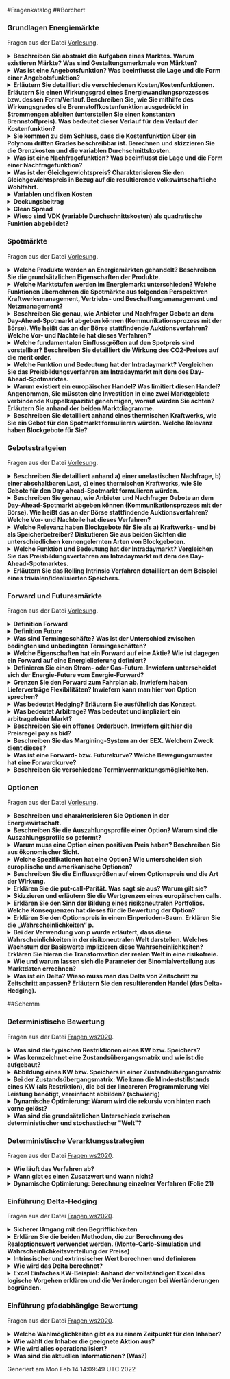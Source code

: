 #Fragenkatalog
##Borchert
### Grundlagen Energiemärkte
Fragen aus der Datei [Vorlesung](./Fragenkatalog/Borchert/01%20Grundlagen%20Energiemärkte/Vorlesung.md).
<details><summary><b>Beschreiben Sie abstrakt die Aufgaben eines Marktes. Warum existieren Märkte? Was sind Gestaltungsmerkmale von Märkten?</b></summary>
<table><tr><td>

Ein Markt ist ..
- Ansammlung von **Käufern** und **Verkäufern**
- Angebot/Verkauf Produkte
- Preisbestimmung durch Interaktionen der Käufer/Verkäufer 

Warum Märkte?
- Öffnung für alle Nachfrager -> Abschaffung kartellrechtlicher Ausnahmen
- Regulierter, diskriminierungsfreier Zugang
- Verhinderung von natürlichen Monopolen

Gestaltungsmerkmale eines vollkommenen Markts
- **Preisnehmerverhalten**: Die Anzahl an Teilnehmern ist so hoch, dass der Einzelne keinen wesentlichen Einfluss auf den Preis ausüben kann.
- **Produkthomogenität**: Alle Produkte (der verschiedeben Verkäufer) weisen keine relevanten Unterschiede auf. (Vollständige Substituierbarkeit)
- **Freier Markteintritt/austritt**: Barrierefrei + Käufer haben keine Präferenz von wem sie das Produkt kaufen wollen
- **Markttransparenz**: Alle Teilnehmer haben jederzeit Überblick über den gesamten Markt. (Produkte, Preise, Mengen, ...)

(aus Energiemärkte)

</td></tr></table>
</details>
<details><summary><b>Was ist eine Angebotsfunktion? Was beeinflusst die Lage und die Form einer Angebotsfunktion?</b></summary>
<table><tr><td>

Lage und Form sind davon beeinflusst wie viele Unternehmer das Produkt zu welchen Preisen anbieten können.

(Hardy)


---
Die Angebotsfunktion beschreibt das Angebot eines Anbieters besteht aus
- **Produktionsfunktion**: Zusammenhang zwischen Input und Output
- **Kostenfunktion**: Produktionsmenge zu anfallenden Kosten

Lagebeziehungen
- Angebotskurve hängt von den Variablen Kosten der jeweiligen Anbieter ab und wird dadurch beeinflusst.
- Nachfragekurve hängt von Einkommen und Zahlungsbereitschaft der Konsumenten ab.

**Formale Ausgestaltung der Angebotsfunktion**
- **Angebot** Führ höhere Marktpreise sind tendenziell mehr Unternehmen bereit zu produzieren. Bei steigenden Preisen **steigt** die angebotene Menge.
- **Nachfrage** Je niedriger der Preis ist, desto höher fällt die nachgefragte Menge aus. Bei steigenden Preisen **sinkt** die nachgefragte Menge. 


</td></tr></table>
</details>
<details><summary><b>Erläutern Sie detailliert die verschiedenen Kosten/Kostenfunktionen. Erläutern Sie einen Wirkungsgrad eines Energiewandlungsprozesses bzw. dessen Form/Verlauf. Beschreiben Sie, wie Sie mithilfe des Wirkungsgrades die Brennstoffkostenfunktion ausgedrückt in Strommengen ableiten (unterstellen Sie einen konstanten Brennstoffpreis). Was bedeutet dieser Verlauf für den Verlauf der Kostenfunktion?</b></summary>
<table><tr><td>

Der **Wirkungsgrad eines Energiewandlungsprozesses** ist in der Regel eine umgedrehte quadratische Funktion. (Hardy: "Hügel") Der Wirkungsgrad legt fest, wieviel Brennstoff hinzugefügt werden muss, um eine Outputmenge erreichen zu können. Die produzierte Strommenge ist Brennstoffmenge * Wirkungsgrad. Wobei der Wirkungsgrad nicht konstant ist sondern in Abhängigkeit der Auslastung des Kraftwerks. 


</td></tr></table>
</details>
<details><summary><b>Sie kommen zu dem Schluss, dass die Kostenfunktion über ein Polynom dritten Grades beschreibbar ist. Berechnen und skizzieren Sie die Grenzkosten und die variablen Durchschnittskosten.</b></summary>
<table><tr><td>

Kostenfunktion: `f(x)=a*x^3 + b*x^2 + c*x + d`

Fixkosten: `d`

Variable Kosten: `a*x^3 + b*x^2 + c*x`

Grenzkosten: `3*a*x^2 + 2*b*x + c` (Ableitung der variablen Kosten)

Variable Durchschnittskosten: `(a*x^3 + b*x^2 + c*x) / x = a*x^2 + b*x^1 + c`


</td></tr></table>
</details>
<details><summary><b>Was ist eine Nachfragefunktion? Was beeinflusst die Lage und die Form einer Nachfragefunktion?</b></summary>
<table><tr><td>

Gegenfrage: Gilt das für einen Käufer oder den gesamten Markt?

Nachfrage ist von diversen Faktoren abhängig. Grundsätzlich gilt
- Bei höherem Kapital sind Nachfrager tendenziell bereit einen höheren Preis zu bezahlen
- Bei Knappheit des Gutes sind Nachfrager tendenziell bereit einen höheren Preis zu bezahlen
- Bei mehr Angebot zu günstigeren Preisen würden mehr Nachfrager das Produkt kaufen



</td></tr></table>
</details>
<details><summary><b>Was ist der Gleichgewichtspreis? Charakterisieren Sie den Gleichgewichtspreis in Bezug auf die resultierende volkswirtschaftliche Wohlfahrt.</b></summary>
<table><tr><td>

**Merit-Order** Der Schnittpunkt bei Zusammenführen der Nachfrage und Angebotskurve ergibt den markträumenden Preis/Gleichgewichtspreis/Markträumungspreis/... .

_Hinweis: Der Marktpreis ist der Preis den Nachfrager zahlen müssen und Anbieter bekommen. Theoretisch muss dieser nicht bei dem Schnittpunkt sein (z.B. Monopol). Doch wenn es der Schnittpunkt ist (Normalfall), dann wird der auch Gleichgewichtspreis genannt._

Alle Nachfrager müssen den Markträumungspreis zahlen, auch wenn sie vorher mehr Geboten haben. Die Anbieter erhalten den Markträumungspreis, auch wenn sie ihr Produkt günstiger angeboten haben. Jeweils die Differenz zwischen Gebot und Marktpreis wird als Konsumenten- bzw. Produzentenrente bezeichnet. 
Die Wohlfahrt ist als Summe dieser beiden Renten.


</td></tr></table>
</details>
<details><summary><b>Variablen und fixen Kosten</b></summary>
<table><tr><td>

- **Variable Kosten** sind abhängig der produzierten Menge.
- **Fixe Kosten** sind unabhängig der produzierten Menge. -> Fallen immer an.


</td></tr></table>
</details>
<details><summary><b>Deckungsbeitrag</b></summary>
<table><tr><td>

Beschreibt, ab wann der Betrieb des Kraftwerks rentabel ist. Sprich die variablen Kosten gedeckt sind.

``Deckungsbeitrag = Umsatz - variable Kosten``

Deckungsbeitrag ist **nicht** der Gewinn. 
``Gewinn = Deckungsbeiträge - (anteilige) Fixkosten``


</td></tr></table>
</details>
<details><summary><b>Clean Spread</b></summary>
<table><tr><td>

Cleanspread ist der Deckungsbeitrag für 1 Mengeneinheit.

```CS = DB / Menge``


</td></tr></table>
</details>
<details><summary><b>Wieso sind VDK (variable Durchschnittskosten) als quadratische Funktion abgebildet? </b></summary>
<table><tr><td>

Wegen dem Wirkungsgrad.

F41ff.

</td></tr></table>
</details>

### Spotmärkte
Fragen aus der Datei [Vorlesung](./Fragenkatalog/Borchert/02%20Spotmärkte/Vorlesung.md).
<details><summary><b>Welche Produkte werden an Energiemärkten gehandelt? Beschreiben Sie die grundsätzlichen Eigenschaften der Produkte.</b></summary>
<table><tr><td>

Auf Energiemärkten werden standardisierte Produkte gehandelt. (Homogene Produkte, die vollständig gegeneinander substituierbar sind.)


</td></tr></table>
</details>
<details><summary><b>Welche Marktstufen werden im Energiemarkt unterschieden? Welche Funktionen übernehmen die Spotmärkte aus folgenden Perspektiven Kraftwerksmanagement, Vertriebs- und Beschaffungsmanagement und Netzmanagement?</b></summary>
<table><tr><td>

Marktstufen
- **Terminhandel**: Grobe Planung des Portfolios zur Risikoabsicherung. Handel erfolgt weit im Vorraus zum Lieferzeitpunkt. 
- **Day-Ahead**: Studenscharfe Optimierung des Portfolios am Vortag des Lieferzeitpunkts.
- **Intraday**: Kurzfristige Portfoliooptimierung/Feinoptimierung kurz vor dem Lieferzeitpunkt. (z.B. bei Kraftwerksausfall oder veränderter Wetterlage) Der Intradayhandel dient auch zur Vermeidung von Ausgleichsenergie.


</td></tr></table>
</details>
<details><summary><b>Beschreiben Sie genau, wie Anbieter und Nachfrager Gebote an dem Day-Ahead-Spotmarkt abgeben können (Kommunikationsprozess mit der Börse). Wie heißt das an der Börse stattfindende Auktionsverfahren? Welche Vor- und Nachteile hat dieses Verfahren?</b></summary>
<table><tr><td>

- Über ein Frontend können Marktteilnehmer ihre Gebote abgeben.
- Verdeckte zweiseitige Auktion + MCP
  - Teilnehmer bieten Ihre Kapazitäten zu den Grenzkosten an, damit sie möglichst oft den Zuschlag erhalten
  - Es entsteht eine Konsumenten und Produzentenrente
  

</td></tr></table>
</details>
<details><summary><b>Welche fundamentalen Einflussgrößen auf den Spotpreis sind vorstellbar? Beschreiben Sie detailliert die Wirkung des CO2-Preises auf die merit order.</b></summary>
<table><tr><td>

Die Merit-Order bestimmt den Gleichgewichtspreis und welche Käufer und Verkäufer den Zuschlag erhalten haben. 

Der Verkaufspreis, zu dem Kraftwerke ihre Energie auf dem Markt anbietet, setzt sich aus Brennstoffkosten und CO2 Preisen zusammen. (Variable Kosten) Durch einen hohen CO2 Preis müssen Kraftwerke mit einem hohen CO2 Preis (auch bei günstigen Brennstoffkosten) höhere Verkaufspreise ansetzen. Somit erhalten diese seltener einen Zuschlag bei der Merit Order. --> Kraftwerke mit eventuell höheren Brennstoffkosten dafür geringerem CO2 Ausstoß werden bevorzugt.


</td></tr></table>
</details>
<details><summary><b>Welche Funktion und Bedeutung hat der Intradaymarkt? Vergleichen Sie das Preisbildungsverfahren am Intradaymarkt mit dem des Day-Ahead-Spotmarktes.</b></summary>
<table><tr><td>

- Offenes Orderbuch (wenn Verkaufs und Kaufgebot passen, werden diese direkt gematcht)
- Pay as Bid
- Kurzfristige Handelsgeschäfte
- Alle Teilnehmer haben die Möglichkeit ihr Portfolio auszugleichen.


</td></tr></table>
</details>
<details><summary><b>Warum existiert ein europäischer Handel? Was limitiert diesen Handel? Angenommen, Sie müssten eine Investition in eine zwei Marktgebiete verbindende Kuppelkapazität genehmigen, worauf würden Sie achten? Erläutern Sie anhand der beiden Marktdiagramme.</b></summary>
<table><tr><td>

Der länderübergreifende Handel ermöglicht es Raumarbitrage Geschäfte abzuschließen und günstigeren Strom aus dem Ausland zu beziehen. Der Handel ist limitiert durch die Kuppelkapazität, also der maximalen Leistung die durch die Trasse zwischen den beiden Ländern fließen kann, bestimmt. Die Kuppelkapazitäten werden durch die beiden beteiligten ÜNBs in einem Bieterverfahren versteigert.

Bei Ausnutzen von Preisdifferenzen auf beiden Märkten muss deshalb darauf geachtet werden, dass diese Preisdifferenz höher als der Preis für die Kuppelkapazität ist. Sonst wäre es ein Verlustgeschäft.


</td></tr></table>
</details>
<details><summary><b>Beschreiben Sie detailliert anhand eines thermischen Kraftwerks, wie Sie ein Gebot für den Spotmarkt formulieren würden. Welche Relevanz haben Blockgebote für Sie?</b></summary>
<table><tr><td>

Ein thermisches Kraftwerk muss zuerst auf Temperatur kommen, bevor es die volle Leistung einspeisen kann. Ein ständiges Hoch und Runterfahren des Kraftwerks ist aufgrund der längeren Startzeit und den dafür benötigten Brennstoffen nicht wirtschaftlich. Blockgebote ermöglichen es dem Kraftwerksbetreiber das Kraftwerk über mehrere Stunden hinweg laufen zu lassen und dadurch den Einsatz besser zu planen.
</td></tr></table>
</details>

### Gebotsstratgeien
Fragen aus der Datei [Vorlesung](./Fragenkatalog/Borchert/03%20Gebotsstratgeien/Vorlesung.md).
<details><summary><b>Beschreiben Sie detailliert anhand a) einer unelastischen Nachfrage, b) einer abschaltbaren Last, c) eines thermischen Kraftwerks, wie Sie Gebote für den Day-ahead-Spotmarkt formulieren würden. </b></summary>
<table><tr><td>

Mithilfe bedingter und unbedingter Gebote.
a. **unelastischen Nachfrage** (z.B. Bilanzkoordinator) -> unbedingtes Gebot
b. **abschaltbaren Last** -> Mindestens Deckung der variablen Kosten -> bedingtes Gebot
c. **thermischen Kraftwerks** -> Mindestens Deckung der variablen Kosten -> bedingtes Gebot


</td></tr></table>
</details>
<details><summary><b>Beschreiben Sie genau, wie Anbieter und Nachfrager Gebote an dem Day-Ahead-Spotmarkt abgeben können (Kommunikationsprozess mit der Börse). Wie heißt das an der Börse stattfindende Auktionsverfahren? Welche Vor- und Nachteile hat dieses Verfahren?</b></summary>
<table><tr><td>

- Über ein Frontend können Marktteilnehmer ihre Gebote abgeben.
- Verdeckte zweiseitige Auktion + MCP
  - Teilnehmer bieten Ihre Kapazitäten zu den Grenzkosten an, damit sie möglichst oft den Zuschlag erhalten
  - Es entsteht eine Konsumenten und Produzentenrente


</td></tr></table>
</details>
<details><summary><b>Welche Relevanz haben Blockgebote für Sie als a) Kraftwerks- und b) als Speicherbetreiber? Diskutieren Sie aus beiden Sichten die unterschiedlichen kennengelernten Arten von Blockgeboten.</b></summary>
<table><tr><td>

Kraftwerke müssen aufgrund der Startkosten und Startdauer für eine gewisse Zeit am Stück laufen, damit sich diese rentieren. Deshalb sind Blockgebote, also für mehrere Stunden, für die Betreiber interessant. Auch Speicherbetreiber nutzen Blockgebote, da die Speicher ggf. Umrüstzeiten zwischen Ein und Ausspeicherung haben.


</td></tr></table>
</details>
<details><summary><b>Welche Funktion und Bedeutung hat der Intradaymarkt? Vergleichen Sie das Preisbildungsverfahren am Intradaymarkt mit dem des Day-Ahead-Spotmarktes.</b></summary>
<table><tr><td>

- Offenes Orderbuch (wenn Verkaufs und Kaufgebot passen, werden diese direkt gematcht)
- Pay as Bid
- Kurzfristige Handelsgeschäfte
- Alle Teilnehmer haben die Möglichkeit ihr Portfolio auszugleichen.



</td></tr></table>
</details>
<details><summary><b>Erläutern Sie das Rolling Intrinsic Verfahren detailliert an dem Beispiel eines trivialen/idealisierten Speichers.</b></summary>
<table><tr><td>

- Durch das Rollen der Positionen zusätzliche Gewinne erzielen.
- Verfahren wird vor Fälligkeit der Lieferung durchgeführt.
- Ausnutzen fallender Preise (je näher es zum Lieferzeitpunkt geht)
</td></tr></table>
</details>

### Forward und Futuresmärkte
Fragen aus der Datei [Vorlesung](./Fragenkatalog/Borchert/06%20Forward%20und%20Futuresmärkte/Vorlesung.md).
<details><summary><b>Definition Forward</b></summary>
<table><tr><td>

- Lieferung einer konstante Leistung über einen bestimmten Zeitraum zu einem festen Preis
- Over the Counter (bilaterales Handeln)
- Kreditrisiko


</td></tr></table>
</details>
<details><summary><b>Definition Future</b></summary>
<table><tr><td>

- Finanzausgleich
- Börslich gehandelt (Terminmarkt)
- Kein Kreditrisiko


</td></tr></table>
</details>
<details><summary><b>Was sind Termingeschäfte? Was ist der Unterschied zwischen bedingten und unbedingten Termingeschäften?</b></summary>
<table><tr><td>

Bei **Termingeschäften** werden vor der Fälligkeit (also vereinbartes Lieferdatum) Lieferbedingungen fest vereinbart. Es gibt verschiedene Arten von Termingeschäften.

| Unbedingte | Bedingte |
| -------- | ---------- |
| Forward | Option auf Forward/Future |
| Future/Swap | |
| Fahrplan | Vollversorgung |

Bei einem **unbedingten** Termingeschäft sind beide Vertragspartner dazu Verpflichtet die Leistung am vereinbarten Termin zu erfüllen. (symmetrische Rechte)
Ein **bedingtes** Termingeschäft räumt einem der beiden Vertragspartner das Recht ein, das Geschäft verfallen zu lassen. (Optionen) Typischerweise erhält der andere Vertragspartner (ohne das Recht) dafür eine Gebühr/Optionsprämie. (asymetrische Rechte)


</td></tr></table>
</details>
<details><summary><b>Welche Eigenschaften hat ein Forward auf eine Aktie? Wie ist dagegen ein Forward auf eine Energielieferung definiert? </b></summary>
<table><tr><td>

Ein bilateral (OTC) gehandelter, nicht standardisierter Lieferkontrakt zwischen einem Käufer und Verkäufer, bei dem der Käufer zur Abnahme und Bezahlung und der Verkäufer zur Lieferung einer bestimmten Warenmenge zu einem zuvor festgelegten Preis an einem spezifizierten Ort und Datum in der Zukunft verpflichtet ist. (Folie 6 - 9)

Kontrakt-Parameter:
- Menge
- Lieferort (= Bilanzkreis)
- Fälligkeit, d.h. Lieferbeginn und Dauer
- Preis pro MWh

TODO Unterschiede zu Aktien


</td></tr></table>
</details>
<details><summary><b>Definieren Sie einen Strom- oder Gas-Future. Inwiefern unterscheidet sich der Energie-Future vom Energie-Forward?</b></summary>
<table><tr><td>

Bei einem **Future** wird ein fester Preis während der Fälligkeit (Zeitraum Lieferbeginn + Dauer) vereinbart. Die Vertragspartner einigen sich auf einen Preis, der in Zukunft gelten soll. Der tatsächliche Spotmarktpreis wird bei Fälligkeit aber abweichen. Die Differenz zum Spotmarktpreis wird als Finanzausgleich zwischen den Vertragspartnern gezahlt.

Kontrakt-Parameter:
- Konstante Leistung
- Lieferort (= Bilanzkreis)
- Fälligkeit, d.h. Lieferbeginn und Dauer
- Preis pro MWh


</td></tr></table>
</details>
<details><summary><b>Grenzen Sie den Forward zum Fahrplan ab. Inwiefern haben Lieferverträge Flexibilitäten? Inwiefern kann man hier von Option sprechen?</b></summary>
<table><tr><td>

Ein Forward garantiert eine konstante Leistung über einen defizierten Zeitraum. Bei einem **Fahrplan** wird eine Leistungsstruktur vereinbart.

Kontrakt-Parameter:
- Beliebige Leistungszeitreihe in einer bestimmten Auflösung (z.B. stündlich)
- Lieferort (= Bilanzkreis)
- Fälligkeit, d.h. Lieferbeginn und Dauer
- Preis pro MWh


</td></tr></table>
</details>
<details><summary><b>Was bedeutet Hedging? Erläutern Sie ausführlich das Konzept.</b></summary>
<table><tr><td>

- Absicherung des Risikos mit entgegengerichteten Transaktionen.



</td></tr></table>
</details>
<details><summary><b>Was bedeutet Arbitrage? Was bedeutet und impliziert ein arbitragefreier Markt?</b></summary>
<table><tr><td>

**Arbitrage** meint das risikofreie Ausnutzen von Kurs-, Zins- oder Preisunterschieden zu einem Zeitpunkt. Es werden zwei Handelsgeschäfte (Kauf und Verkauf von Energie), die zusammen einen Gewinn bringen, zeitgleich abgeschlossen. Anders als bei Spekulationen ist dies wirklich Risikofrei!

Arten von Arbitrage
- **Raumarbitrage** Ausnutzen von Preisunterschieden auf unterschiedlichen Handelsplätzen. (z.B. Deutschland und Frankreich)
- **Zeitarbitrage** Ausnutzen von Preisunterschieden zu unterschiedlichen Zeitpunkten. (benötigt Speicher)
- **Ausnutzen von Kursdifferenzen** durch Kauf und Verkauf eines Produkts. (z.B. Stundenprodukt kaufen und die vier Viertelstunden verkaufen)


</td></tr></table>
</details>
<details><summary><b>Beschreiben Sie ein offenes Orderbuch. Inwiefern gilt hier die Preisregel pay as bid?</b></summary>
<table><tr><td>

Bei einem **offenen Orderbuch** werden Kauf und Verkaufsgebote anonym (man weiß also nicht von wem die Gebote sind) gegenübergestellt.

Sobald der Kaufpreis eines Gebots größer gleich dem gewünschten Verkaufspreis liegt, kommt es zu einem Geschäftsabschluss. Die beiden Aufträge werden aus dem Orderbuch entfernt.
Der Käufer muss den von ihm gebotenen Kaufpreis zahlen.


</td></tr></table>
</details>
<details><summary><b>Beschreiben Sie das Margining-System an der EEX. Welchem Zweck dient dieses?</b></summary>
<table><tr><td>

- Sicherstellung der Zahlungsfähigkeit aller Marktteilnehmer.
- Damit man an Markt handeln darf, muss ``initial Margin`` gezahlt werden.
- Falls Kontosaldo unter ``Maintainance Margin`` fällt, erhält der Marktteilnehmer einen Call und muss sein Konto auf ``initial Margin`` aufstocken.


</td></tr></table>
</details>
<details><summary><b>Was ist eine Forward- bzw. Futurekurve?  Welche Bewegungsmuster hat eine Forwardkurve?</b></summary>
<table><tr><td>

Die Kurven zeigen, wie sich die Preise in der nächsten Zeit entwickeln könnten.

Bewegungsmuster:
- Wenn der Spotpreis **unter** dem im Forward festgesetzten Preis liegt, ist es in Normal Backwardation.
- Wenn der Spotpreis **über** dem im Forward festgesetzten Preis liegt, ist es in Contango.


</td></tr></table>
</details>
<details><summary><b>Beschreiben Sie verschiedene Terminvermarktungsmöglichkeiten.</b></summary>
<table><tr><td>

- Regelbasierte Vermarktung/Strategien
- Marktorientierte Vermarktung/Strategien
  - Zweitere werten – teilweise auch automatisiert – Marktdaten aus und agieren spekulativer.
</td></tr></table>
</details>

### Optionen
Fragen aus der Datei [Vorlesung](./Fragenkatalog/Borchert/07%20Optionen/Vorlesung.md).
<details><summary><b>Beschreiben und charakterisieren Sie Optionen in der Energiewirtschaft.</b></summary>
<table><tr><td>

Optionen sind Wahlrechte und erzeugen eine Asymmetrie in Rechten und Pflichten. 
Dabei kann der Basiswert der Option alles mögliche sein.
Eine Option räumt einem Inhaber das Recht (aber keine Verpflichtung!) zum Kauf/Verkauf ab.
Es kann deshalb zur Absicherung von Preisen genutzt werden.
Der Verkäufer der Option trägt das Risiko und wird durch eine Optionsprämie entschädigt.

- **Kaufoption (Call)**: Käufer [der Option] hat Recht auf Kauf.  
- **Verkaufsoption (Put)**: Käufer [der Option] hat Recht auf Verkauf.


</td></tr></table>
</details>
<details><summary><b>Beschreiben Sie die Auszahlungsprofile einer Option? Warum sind die Auszahlungsprofile so geformt?</b></summary>
<table><tr><td>

Das Auszahlungsprofil ist um die Optionsprämie verschoben.


</td></tr></table>
</details>
<details><summary><b>Warum muss eine Option einen positiven Preis haben? Beschreiben Sie aus ökonomischer Sicht.</b></summary>
<table><tr><td>

Der Käufer der Option erhält Rechte, während der Verkäufer Pflichten auf sich nimmt. Dafür muss dieser in Form einer Optionsprämie entschuldigt werden.


</td></tr></table>
</details>
<details><summary><b>Welche Spezifikationen hat eine Option? Wie unterscheiden sich europäische und amerikanische Optionen?</b></summary>
<table><tr><td>

Spezifikationen
- Optionsprämie
- Basiswert 
- Ausübungspreis
- Fälligkeit

- **Amerikanische Option**: Bis zum Verfallstag ausübbar. (Zeitraum)
- **Europäische Option**: Nur zu einem Zeipunkt ausübbar. 


</td></tr></table>
</details>
<details><summary><b>Beschreiben Sie die Einflussgrößen auf einen Optionspreis und die Art der Wirkung.</b></summary>
<table><tr><td>

- Volatilität (+)
- Aktueller Kurs des Basiswerts (+)
- Risikoloser Zins (+)
- Dividenden (-)
- Basispreis (-)
- Restlaufzeit (tendenziell wertsteigernd) 


</td></tr></table>
</details>
<details><summary><b>Erklären Sie die put-call-Parität. Was sagt sie aus? Warum gilt sie? </b></summary>
<table><tr><td>

Der Preis einer PUT-Option kann aus dem Preis der CALL-Option ermittelt werden. (Unter der Vorraussetzung des gleichen Basiswerts, Fälligkeit, Ausübungspreis)

Anhand der Parität kann man erkennen, ob im Markt ein Gleichgewicht herrscht.

Falls ein Ungleichgewicht herrscht, besteht die Möglichkeit auf Arbitrage.


</td></tr></table>
</details>
<details><summary><b>Skizzieren und erläutern Sie die Wertgrenzen eines europäischen calls.</b></summary>
<table><tr><td>

Ausübungspreis darf nicht höher als der Basiswert sein?


</td></tr></table>
</details>
<details><summary><b>Erklären Sie den Sinn der Bildung eines risikoneutralen Portfolios. Welche Konsequenzen hat dieses für die Bewertung der Option?</b></summary>
<table><tr><td>

Findung des fairen Preises der Option.  


</td></tr></table>
</details>
<details><summary><b>Erklären Sie den Optionspreis in einem Einperioden-Baum. Erklären Sie die „Wahrscheinlichkeiten“ p.</b></summary>
<table><tr><td>

- Baum beschreibt mögliche Preisentwicklung (up/down).
- Eintrittswahrscheinlichkeit p sagt aus, wie wahrscheinlich die Ereignisse eintreten.
- Aufstellen zweier Gleichungen (up/down) in Abhängigkeit von delta.
- Daraus lässt sich der Optionspreis berechnen.


</td></tr></table>
</details>
<details><summary><b>Bei der Verwendung von p wurde erläutert, dass diese Wahrscheinlichkeiten in der risikoneutralen Welt darstellen. Welches Wachstum der Basiswerte implizieren diese Wahrscheinlichkeiten? Erklären Sie hieran die Transformation der realen Welt in eine risikofreie.</b></summary>
<table><tr><td>

Man geht davon aus, dass sich die reale Welt durch die risikofreie Welt abbilden lässt. 


</td></tr></table>
</details>
<details><summary><b>Wie und warum lassen sich die Parameter der Binomialverteilung aus Marktdaten errechnen?</b></summary>
<table><tr><td>

Durch Marktanalyse.


</td></tr></table>
</details>
<details><summary><b>Was ist ein Delta? Wieso muss man das Delta von Zeitschritt zu Zeitschritt anpassen? Erläutern Sie den resultierenden Handel (das Delta-Hedging).</b></summary>
<table><tr><td>

Bei Preisänderungen muss das Delta angepasst werden, damit das Portfolio weiterhin Risikoneutral ist.
</td></tr></table>
</details>

##Schemm
### Deterministische Bewertung
Fragen aus der Datei [Fragen ws2020](./Fragenkatalog/Schemm/04%20Deterministische%20Bewertung/Fragen%20ws2020.md).
<details><summary><b>Was sind die typischen Restriktionen eines KW bzw. Speichers?</b></summary>
<table><tr><td>

**Kraftwerk**
- Zustände (Aus, An)
- Benötigte Zeit für Zustandswechsel
- Minimal- bzw. Maximalleistung
- Bestimmte Anzahl von Starts

**Speicher** zusätzlich
- Geschwindigkeit Einspeicherung/Ausspeicherung (minimale/maximale Pumpleistung)
- Rüstzeiten (Umbau von Einspeicherung (Pumpbetrieb) zu Ausspeicherung (Turbinenbetrieb))

</td></tr></table>
</details>
<details><summary><b>Was kennzeichnet eine Zustandsübergangsmatrix und wie ist die aufgebaut?</b></summary>
<table><tr><td>

Aufbau:
- Zustände (des Kraftwerks) in Zeilen/Spalten dargestellt
- Erlaubte Übergänge (zwischen den Zuständen) i.d.R. mit CashFlow verbunden

(Teil 1 der Frage, hat der Schemm nicht beantwortet?)

</td></tr></table>
</details>
<details><summary><b>Abbildung eines KW bzw. Speichers in einer Zustandsübergangsmatrix</b></summary>
<table><tr><td>

Antwort steht noch aus...

</td></tr></table>
</details>
<details><summary><b>Bei der Zustandsübergangsmatrix: Wie kann die Mindeststillstands eines KW (als Restriktion), die bei der lineareren Programmierung viel Leistung benötigt, vereinfacht abbilden? (schwierig)</b></summary>
<table><tr><td>

Anzahl der Starts beschränken. Dies ist deutlich einfacherer zu berechnen und erzielt eine ähnliche Wirkung. (Aussage Schemm!)

</td></tr></table>
</details>
<details><summary><b>Dynamische Optimierung: Warum wird die rekursiv von hinten nach vorne gelöst?</b></summary>
<table><tr><td>

In dem letzten Zustand kann der Wert einer Aktion eindeutig bestimmt werden.
Der Wert wird nicht von den nächsten Werten (gibt keine) beeinflusst.

Durch das iterativ rückwärtige Rechnen kann dann zu jedem Zeitpunkt die optimale Aktion (zusammengesetzt aus der optimalen Aktion im aktuellen Zeitschritt und den optimalen Aktionen im folgenden Zeitschritt (bereits bekannt)) bestimmt werden.

</td></tr></table>
</details>
<details><summary><b>Was sind die grundsätzlichen Unterschiede zwischen deterministischer und stochastischer "Welt"?</b></summary>
<table><tr><td>

- Bei deterministischen Verfahren werden keine Unsicherheit bezüglich zukünftiger Preise beachtet. Bei stochastisch schon.
</td></tr></table>
</details>

### Deterministische Verarktungsstrategien
Fragen aus der Datei [Fragen ws2020](./Fragenkatalog/Schemm/05%20Deterministische%20Verarktungsstrategien/Fragen%20ws2020.md).
<details><summary><b>Wie läuft das Verfahren ab?</b></summary>
<table><tr><td>

- Risikofreies Verfahren, da nur Vermarketet wird wenn Cashflow > 0
- Wenn CF positiv, wird Kraftwerk vermarketet
- Sollte der Strompreis fallen, werden die bereits verkaufeten Positionen günstiger nachgekauft -> Es wird Gewinn erzielt und das Kraftwerk bleibt aus. 
- Bei steigenden Strompreisen fährt man den bereits zuvor gesicherten Gewinn ein. (Hätte man mit dem Vermarkten gewartet, wäre der Gewinn größer gewesen.) 

</td></tr></table>
</details>
<details><summary><b>Wann gibt es einen Zusatzwert und wann nicht?</b></summary>
<table><tr><td>

Es wird ein Zusatzwert generiert, wenn die Strompreise nach Vermarktung fallen. Wenn der Strompreis unter die Brennstoffkosten fällt, ist es günstiger den Strom von anderen zu kaufen anstatt das Kraftwerk zu betreiben.

</td></tr></table>
</details>
<details><summary><b>Dynamische Optimierung: Berechnung einzelner Verfahren (Folie 21)</b></summary>
<table><tr><td>

Für die Berechnung des optimalen Cashflows zu einem Zeitpunkt wird der Cashflow der aktuellen Option mit dem Cashflow der zukünftig besten Optionen addiert.

Siehe Excel "01 Dyn Programmierung Kraftwerk Blank.xlsx".

Bei Speichern (mit weitaus mehr Zuständen) sieht es komplizierter aus.

![Folie21](./Fragenkatalog/Schemm/05%20Deterministische%20Verarktungsstrategien/Folie21.PNG)

Die drei Tabellen sollen die drei möglichen Zustände des Kraftwerks abbilden. Bei Einspeicherung wechselt man in den "volleren" Zustand (Tabelle nach oben) bei Ausspeicherung nach unten. Bei Option Nichts verweilt man in der aktuellen Tabelle.
</td></tr></table>
</details>

### Einführung Delta-Hedging
Fragen aus der Datei [Fragen ws2020](./Fragenkatalog/Schemm/08%20Einführung%20Delta-Hedging/Fragen%20ws2020.md).
<details><summary><b>Sicherer Umgang mit den Begrifflichkeiten</b></summary>
<table><tr><td>

TODO Keine Richtige Frage.. Hier müssen wir die Begrifflichkeiten auflisten
Antwort steht noch aus...

</td></tr></table>
</details>
<details><summary><b>Erklären Sie die beiden Methoden, die zur Berechnung des Realoptionswert verwendet werden. (Monte-Carlo-Simulation und Wahrscheinlichkeitsverteilung der Preise)</b></summary>
<table><tr><td>

**Monte-Carlo-Simulation**
Numerische Lösung eines Problems durch Ausführen sehr vieler gleichartiger Zufallsexperimente.

**Wahrscheinlichkeitsverteilung der Preise**
- Antwort steht noch aus

</td></tr></table>
</details>
<details><summary><b>Intrinsischer und extrinsischer Wert berechnen und definieren</b></summary>
<table><tr><td>

**Intrinsischer Wert**
- Definition: Summe des Deckungsbeitrags über alle zukünftigen Stunden zum aktuellen Zeitpunkt. Risikofrei absicherbar durch Handelsgeschäfte.
- Berechnung: max(Durchschnitt Wert T - Kosten; 0) 

**Extrinsischer Wert**
- Definition: Zusätzliches Erlöspotential, wenn auf veränderte Preise flexibel reagiert werden kann. 
- Berechnung: Differenz aus intrinsischem Wert und Realoptionswert

</td></tr></table>
</details>
<details><summary><b>Wie wird das Delta berechnet?</b></summary>
<table><tr><td>

- Mithilfe eines Steigungsdreiecks (Numerische Approximation)

![Delta](./Fragenkatalog/Schemm/08%20Einführung%20Delta-Hedging/Berechnung Delta.PNG)

</td></tr></table>
</details>
<details><summary><b>Excel Einfaches KW-Beispiel: Anhand der vollständigen Excel das logische Vorgehen erklären und die Veränderungen bei Wertänderungen begründen.</b></summary>
<table><tr><td>

Excel Tabelle angucken TODO Link. 

Nachfolgend die wichtigsten Parameter erklärt:

**Sigma**
- Volatilität, je höher desto besser/höher der Cashflow. 

**phi1** 
- liegt in \[0, 1\]
  - 0 = Kein Einfluss -> Der neue Wert T orientiert sich am Langfristniveau
  - 1 = Vollständiger Einfluss -> Der neue Wert T orientiert sich nur am vorherigen Wert T-1
- Einfluss des vorherigen Wertes auf den neuen Wert.

**Startpunkt Simu**
- Vorherige Wert T-1
- Hat nur Einfluss wenn phi1 > 0

**Langfristniveau**
- Wert wohin die Pfade streben
- Hat nur Einfluss wenn phi1 < 1

**K**
- Kosten (z.B. Brennstoff)

**Cash-Flow**
- max(Wert (also Preis) - Kosten; 0)
  - Preis > Kosten = Preis - Kosten
  - sonst 0

**Intrinsischer Wert**
Summe des Deckungsbeitrags über alle zukünftigen Stunden zum aktuellen Zeitpunkt. Risikofrei absicherbar durch Handelsgeschäfte.

**Realoptionswert**
Gewichteter Mittelwert der erwarteten Deckungsbeiträge in der Zukunft.

**Extrinsischer Wert**
Zusätzliches Erlöspotential, wenn auf veränderte Preise flexibel reagiert werden kann. Differenz aus innerer Wert und Optionswert
</td></tr></table>
</details>

### Einführung pfadabhängige Bewertung
Fragen aus der Datei [Fragen ws2020](./Fragenkatalog/Schemm/09%20Einführung%20pfadabhängige%20Bewertung/Fragen%20ws2020.md).
<details><summary><b>Welche Wahlmöglichkeiten gibt es zu einem Zeitpunkt für den Inhaber?</b></summary>
<table><tr><td>

Der Inhaber kann
- die Option zum jetzigen Zeitpunkt **ausüben** (dann ist sie weg)
- die Option aufsparen und **warten**

</td></tr></table>
</details>
<details><summary><b>Wie wählt der Inhaber die geeignete Aktion aus?</b></summary>
<table><tr><td>

Der Inhaber **übt** die Option **aus**, wenn der momentane Cashflow höher als der zukünftig erwartete Cashflow ist.

</td></tr></table>
</details>
<details><summary><b>Wie wird alles operationalisiert?</b></summary>
<table><tr><td>

Erwartungswertbildung mithilfe einer Regression auf Basis der aktuellen Informationen vornehmen.
1. Mithilfe alter Preisdaten werden Simulationsparameter bestimmt.
2. Es werden mehrere Pfade gemäß der möglichen Ausführungszeitpunkte t_n (mithilfe dieser Parameter) simuliert.
3. Es wird eine Regression mit den Preisen (X) im aktuellen Zeitpunkt t_n und dem erwarteten Cashflow (y) der folgenden Ausführungszeitpunkte (= wenn wir jetzt warten würden) bestimmt.
4. Die Regressionslinie (= erwarteter Cashflow in Zukunft, wenn wir jetzt warten würden) und der Cashflow im aktuellen Zeitpunkt t_n dient der Entscheidung, ab welchen Preisen (X) man die Option jetzt ausüben sollte. (Je nachdem welche Gerade oben liegt.)

</td></tr></table>
</details>
<details><summary><b>Was sind die aktuellen Informationen? (Was?)</b></summary>
<table><tr><td>

Die Informationen, die zum Zeitpunkt der Erwartungswertbildung vorliegen. 
z.B. aktuelle Marktpreise, American Option, und Simulationsparameter (aus historischen Daten ermittelt)
</td></tr></table>
</details>



Generiert am Mon Feb 14 14:09:49 UTC 2022
